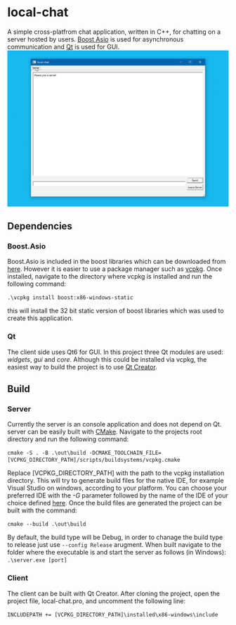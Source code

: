 # local-chat
A simple cross-platfrom chat application, written in C++, for chatting on a server hosted by users. [Boost Asio](https://www.boost.org/doc/libs/1_76_0/doc/html/boost_asio.html) is used for asynchronous communication and [Qt](https://www.qt.io/) is used for GUI. 
![GIF](https://github.com/rezaqorbani/local-chat/blob/master/other/programGIF.gif)
## Dependencies
### Boost.Asio
Boost.Asio is included in the boost libraries which can be downloaded from [here](https://www.boost.org/users/history/version_1_76_0.html). However it is easier to use a package manager such as [vcpkg](https://github.com/microsoft/vcpkg). 
Once installed, navigate to the directory where vcpkg is installed and run the following command:
```
.\vcpkg install boost:x86-windows-static
```
this will install the 32 bit static version of boost libraries which was used to create this application. 
### Qt
The client side uses Qt6 for GUI. In this project three Qt modules are used: *widgets*, *gui*  and *core*. Although this could be installed via vcpkg, the easiest way to build the project is to use [Qt Creator](https://www.qt.io/download). 

## Build
### Server
Currently the server is an console application and does not depend on Qt. server can be easily built with [CMake](https://cmake.org/). Navigate to the projects root directory and run the following command: 
```
cmake -S . -B .\out\build -DCMAKE_TOOLCHAIN_FILE=[VCPKG_DIRECTORY_PATH]/scripts/buildsystems/vcpkg.cmake
```
Replace [VCPKG_DIRECTORY_PATH] with the path to the vcpkg installation directory. This will try to generate build files for the native IDE, for example Visual Studio on windows, according to your platform. You can choose your preferred IDE with the *-G* parameter followed by the name of the IDE of your choice defined [here](https://cmake.org/cmake/help/latest/manual/cmake-generators.7.html#manual:cmake-generators(7)). Once the build files are generated the project can be built with the command: 
```
cmake --build .\out\build
```
By default, the build type will be Debug, in order to chanage the build type to release just use `--config Release` arugment. 
When built navigate to the folder where the executable is and start the server as follows (in Windows): 
``
.\server.exe [port]
``

### Client
The client can be built with Qt Creator. After cloning the project, open the project file, local-chat.pro, and uncomment the following line:
````
INCLUDEPATH += [VCPKG_DIRECTORY_PATH]\installed\x86-windows\include
````
